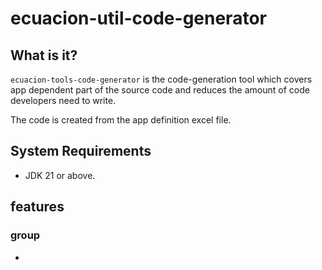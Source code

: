 # ecuacion-util-code-generator

## What is it?

`ecuacion-tools-code-generator` is the code-generation tool which covers app dependent part of the source code and reduces the amount of code developers need to write.

The code is created from the app definition excel file.

## System Requirements

- JDK 21 or above.

## features

### group

- 
